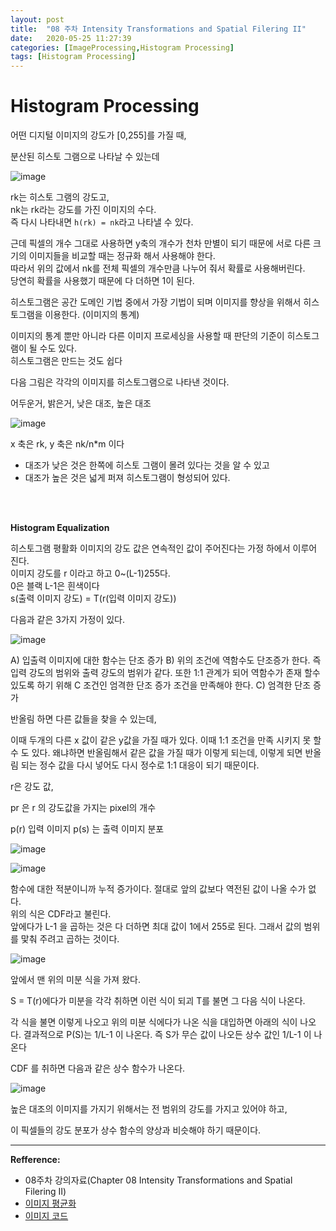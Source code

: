 ```yaml
---
layout: post
title:  "08 주차 Intensity Transformations and Spatial Filering II"
date:   2020-05-25 11:27:39
categories: [ImageProcessing,Histogram Processing]
tags: [Histogram Processing]
---
```


# Histogram Processing

어떤 디지털 이미지의 강도가 [0,255]를 가질 때, 

분산된 히스토 그램으로 나타날 수 있는데 

![image](https://user-images.githubusercontent.com/46625602/85114543-92e99500-b254-11ea-814f-9bf7ae6652a9.png)

rk는 히스토 그램의 강도고, <br/>
nk는 rk라는 강도를 가진 이미지의 수다.<br/>
즉 다시 나타내면 `h(rk) = nk`라고 나타낼 수 있다. 

근데 픽셀의 개수 그대로 사용하면 y축의 개수가 천차 만별이 되기 때문에 서로 다른 크기의 이미지들을 비교할 때는 정규화 해서 사용해야 한다.
<br/>
따라서 위의 값에서 nk를 전체 픽셀의 개수만큼 나누어 줘서 확률로 사용해버린다. 
<br/>
당연히 확률을 사용했기 때문에 다 더하면 1이 된다.

히스토그램은 공간 도메인 기법 중에서 가장 기법이 되며 이미지를 향상을 위해서 히스토그램을 이용한다.  (이미지의 통계)

이미지의 통계 뿐만 아니라 다른 이미지 프로세싱을 사용할 때 판단의 기준이 히스토그램이 될 수도 있다. 
<br/>
히스토그램은 만드는 것도 쉽다
<br/>

다음 그림은 각각의 이미지를 히스토그램으로 나타낸 것이다.

어두운거, 밝은거, 낮은 대조, 높은 대조

![image](https://user-images.githubusercontent.com/46625602/85114971-e6a8ae00-b255-11ea-87e9-b65850c802ed.png)

x 축은 rk, y 축은 nk/n*m 이다
<br/>

* 대조가 낮은 것은 한쪽에 히스토 그램이 몰려 있다는 것을 알 수 있고
* 대조가 높은 것은 넓게 퍼져 히스토그램이 형성되어 있다.

<br/><br/>

**Histogram Equalization**

히스토그램 평활화 이미지의 강도 값은 연속적인 값이 주어진다는 가정 하에서 이루어 진다.<br/>
이미지 강도를 r 이라고 하고 0~(L-1)255다.<br/>
0은 블랙 L-1은 흰색이다 <br/>
s(출력 이미지 강도) = T(r(입력 이미지 강도))

다음과 같은 3가지 가정이 있다. 

![image](https://user-images.githubusercontent.com/46625602/85115993-97fc1380-b257-11ea-856c-448c1876cd8a.png)

A) 입출력 이미지에 대한 함수는 단조 증가 
B) 위의 조건에 역함수도 단조증가 한다. 즉 입력 강도의 범위와 출력 강도의 범위가 같다. 또한 1:1 관계가 되어 역함수가 존재 할수 있도록 하기 위해 C 조건인 엄격한 단조 증가 조건을 만족해야 한다. 
C) 엄격한 단조 증가

반올림 하면 다른 값들을 찾을 수 있는데, 

이때 두개의 다른 x 값이 같은 y값을 가질 때가 있다. 이때 1:1 조건을 만족 시키지 못 할 수 도 있다. 왜냐하면 반올림해서 같은 값을 가질 때가 이렇게 되는데, 이렇게 되면 반올림 되는 정수 값을 다시 넣어도 다시 정수로 1:1 대응이 되기 때문이다.

r은 강도 값, 

pr 은 r 의 강도값을 가지는 pixel의 개수


p(r) 입력 이미지 p(s) 는 출력 이미지 분포 

![image](https://user-images.githubusercontent.com/46625602/85129450-19f73700-b26e-11ea-8eb5-d60dcca04451.png)


![image](https://user-images.githubusercontent.com/46625602/85129758-a275d780-b26e-11ea-9375-f7c442ac51b6.png)

함수에 대한 적분이니까 누적 증가이다. 절대로 앞의 값보다 역전된 값이 나올 수가 없다. <BR/>
위의 식은 CDF라고 불린다.<BR/>
앞에다가 L-1 을 곱하는 것은 다 더하면 최대 값이 1에서 255로 된다. 그래서 값의 범위를 맟춰 주려고 곱하는 것이다. 
<BR/>

![image](https://user-images.githubusercontent.com/46625602/85130823-9ee35000-b270-11ea-950b-56e04cff1acd.png)

앞에서 맨 위의 미분 식을 가져 왔다. 

S = T(r)에다가 미분을 각각 취하면 이런 식이 되괴 T를 불면 그 다음 식이 나온다.

각 식을 불면 이렇게 나오고 위의 미분 식에다가 나온 식을 대입하면 아래의 식이 나오다. 결과적으로 P(S)는 1/L-1 이 나온다. 즉 S가 무슨 값이 나오든 상수 값인 1/L-1 이 나온다

CDF 를 취하면 다음과 같은 상수 함수가 나온다.

![image](https://user-images.githubusercontent.com/46625602/85131098-216c0f80-b271-11ea-9f80-0315caf4da53.png)

높은 대조의 이미지를 가지기 위해서는 전 범위의 강도를 가지고 있어야 하고, 

이 픽셀들의 강도 분포가 상수 함수의 양상과 비슷해야 하기 때문이다.


---

**Refference:**

* 08주차 강의자료(Chapter 08 Intensity Transformations and Spatial Filering II)
* [이미지 평균화](https://opencv-python.readthedocs.io/en/latest/doc/20.imageHistogramEqualization/imageHistogramEqualization.html)
* [이미지 코드](https://webnautes.tistory.com/1043)